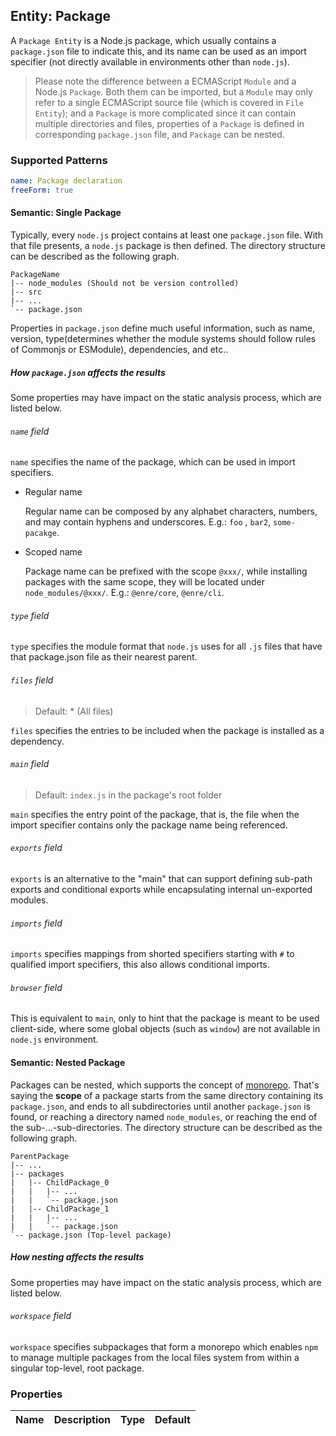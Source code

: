 ## Entity: Package

A `Package Entity` is a Node.js package, which usually contains
a `package.json` file to indicate this, and its name can be used
as an import specifier (not directly available in environments
other than `node.js`).

> Please note the difference between a ECMAScript `Module` and a
> Node.js `Package`. Both them can be imported, but a `Module`
> may only refer to a single ECMAScript source file (which is
> covered in `File Entity`); and a `Package` is more complicated
> since it can contain multiple directories and files,
> properties of a `Package` is defined in corresponding
> `package.json` file, and `Package` can be nested.

### Supported Patterns

```yaml
name: Package declaration
freeForm: true
```

#### Semantic: Single Package

Typically, every `node.js` project contains at least
one `package.json` file. With that file presents, a `node.js`
package is then defined. The directory structure can be described
as the following graph.

```text
PackageName
|-- node_modules (Should not be version controlled)
|-- src
|-- ...
`-- package.json
```

Properties in `package.json` define much useful information, such
as name, version, type(determines whether the module systems
should follow rules of Commonjs or ESModule), dependencies, and
etc..

##### How `package.json` affects the results

Some properties may have impact on the static analysis process,
which are listed below.

###### `name` field

`name` specifies the name of the package, which can be used in
import specifiers.

* Regular name

  Regular name can be composed by any alphabet characters,
  numbers, and may contain hyphens and underscores. E.g.: `foo`
  , `bar2`, `some-pacakge`.

* Scoped name

  Package name can be prefixed with the scope `@xxx/`, while
  installing packages with the same scope, they will be located
  under `node_modules/@xxx/`. E.g.: `@enre/core`, `@enre/cli`.

###### `type` field

`type` specifies the module format that `node.js` uses for all
`.js` files that have that package.json file as their nearest
parent.

###### `files` field

> Default: * (All files)

`files` specifies the entries to be included when the package is
installed as a dependency.

###### `main` field

> Default: `index.js` in the package's root folder

`main` specifies the entry point of the package, that is, the
file when the import specifier contains only the package name
being referenced.

###### `exports` field

`exports` is an alternative to the "main" that can support
defining sub-path exports and conditional exports while
encapsulating internal un-exported modules.

###### `imports` field

`imports` specifies mappings from shorted specifiers starting
with `#` to qualified import specifiers, this also allows
conditional imports.

###### `browser` field

This is equivalent to `main`, only to hint that the package is
meant to be used client-side, where some global objects (such
as `window`) are not available in `node.js` environment.

#### Semantic: Nested Package

Packages can be nested, which supports the concept of
[monorepo](https://en.wikipedia.org/wiki/Monorepo). That's saying
the **scope** of a package starts from the same directory
containing its `package.json`, and ends to all subdirectories
until another `package.json` is found, or reaching a directory
named `node_modules`, or reaching the end of the
sub-...-sub-directories. The directory structure can be described
as the following graph.

```text
ParentPackage
|-- ...
|-- packages
|   |-- ChildPackage_0
|   |   |-- ...
|   |   `-- package.json
|   |-- ChildPackage_1
|   |   |-- ...
|   |   `-- package.json
`-- package.json (Top-level package)
```

##### How nesting affects the results

Some properties may have impact on the static analysis process,
which are listed below.

###### `workspace` field

`workspace` specifies subpackages that form a monorepo which
enables `npm` to manage multiple packages from the local files
system from within a singular top-level, root package.

### Properties

| Name | Description | Type | Default |
| --- | --- | :---: | :---: |
